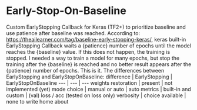 # Early-Stop-On-Baseline
Custom EarlyStopping Callback for Keras (TF2+) to prioritize baseline and use patience after baseline was reached. 
According to: https://theailearner.com/tag/baseline-early-stopping-keras/, keras built-in EarlyStopping Callback waits a {patience} number of epochs until the model reaches the {baseline} value. If this does not happen, the training is stopped. 
I needed a way to train a model for many epochs, but stop the training after the {baseline} is reached and no better result appears after the {patience} number of epochs. This is it.
The differences between EarlyStopping and EarlyStopOnBaseline:
difference | EarlyStopping | EarlyStopOnBaseline
--- | --- | ---
weights restoration | present | not implemented (yet)
mode choice | manual or auto | auto
metrics | built-in and custom | (val) loss / acc (tested on loss only)
verbosity | choice available | none to write home about
